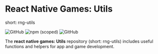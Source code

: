 # React Native Games: Utils
short: rng-utils

![GitHub](https://img.shields.io/badge/React%20Native%20Games-Utils-orange)
![npm (scoped)](https://img.shields.io/npm/v/@allbitsequal/rng-utils)
![GitHub](https://img.shields.io/github/license/AllBitsEqual/rng-assets)

The **react native games: Utils** repository (short: rng-utils) includes useful functions and helpers for app and game development.
